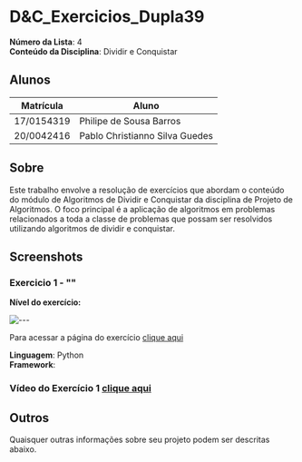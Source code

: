 # D&C_Exercicios_Dupla39

**Número da Lista**: 4<br>
**Conteúdo da Disciplina**: Dividir e Conquistar <br>

## Alunos
|Matrícula | Aluno |
| -- | -- |
| 17/0154319  |  Philipe de Sousa Barros |
| 20/0042416  |  Pablo Christianno Silva Guedes |

## Sobre 
Este trabalho envolve a resolução de exercícios que abordam o conteúdo do módulo de Algoritmos de Dividir e Conquistar da disciplina de Projeto de Algoritmos. O foco principal é a aplicação de algoritmos em problemas relacionados a toda a classe de problemas que possam ser resolvidos utilizando algoritmos de dividir e conquistar.

## Screenshots
### Exercicio 1 - ""
**Nível do exercício:** 

![---]()

Para acessar a página do exercício [clique aqui]()

**Linguagem**: Python<br>
**Framework**: <br>
### Vídeo do Exercício 1 [clique aqui]()

## Outros 
Quaisquer outras informações sobre seu projeto podem ser descritas abaixo.
